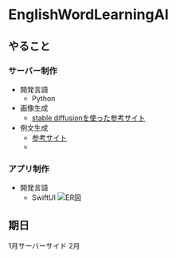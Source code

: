 # EnglishWordLearningAI

## やること
### サーバー制作
- 開発言語
  -  Python
- 画像生成
  -  [stable diffusionを使った参考サイト](https://www.fsi.co.jp/blog/8843/)
- 例文生成
  - [参考サイト](https://qiita.com/miso_taku/items/0b495b75d669556621b5)
  - 
### アプリ制作
- 開発言語
  -  SwiftUI
  ![ER図](./Images/ER図.png)

## 期日
1月サーバーサイド
2月
